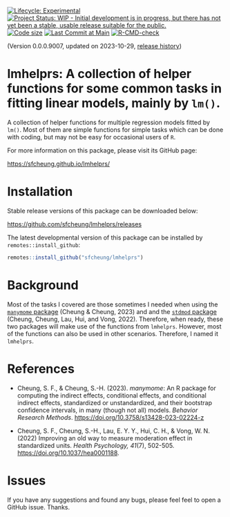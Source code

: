 <!-- badges: start -->
[![Lifecycle: Experimental](https://img.shields.io/badge/lifecycle-experimental-orange.svg)](https://lifecycle.r-lib.org/articles/stages.html#experimental)
[![Project Status: WIP - Initial development is in progress, but there has not yet been a stable, usable release suitable for the public.](https://www.repostatus.org/badges/latest/wip.svg)](https://www.repostatus.org/#wip)
[![Code size](https://img.shields.io/github/languages/code-size/sfcheung/lmhelprs.svg)](https://github.com/sfcheung/lmhelprs)
[![Last Commit at Main](https://img.shields.io/github/last-commit/sfcheung/lmhelprs.svg)](https://github.com/sfcheung/lmhelprs/commits/main)
[![R-CMD-check](https://github.com/sfcheung/lmhelprs/actions/workflows/R-CMD-check.yaml/badge.svg)](https://github.com/sfcheung/lmhelprs/actions/workflows/R-CMD-check.yaml)
<!-- badges: end -->

(Version 0.0.0.9007, updated on 2023-10-29, [release history](https://sfcheung.github.io/lmhelprs/news/index.html))

# lmhelprs: A collection of helper functions for some common tasks in fitting linear models, mainly by `lm()`.

A collection of helper functions for
multiple regression models fitted by `lm()`.
Most of them are simple functions for
simple tasks which can be done with coding,
but may not be easy for occasional users of `R`.

For more information on this package, please visit its GitHub page:

https://sfcheung.github.io/lmhelprs/

# Installation

Stable release versions of this package can be downloaded below:

https://github.com/sfcheung/lmhelprs/releases

The latest developmental version of this package can be installed by `remotes::install_github`:

```r
remotes::install_github("sfcheung/lmhelprs")
```

# Background

Most of the tasks I covered are those sometimes I needed when
using the [`manymome` package](https://sfcheung.github.io/manymome/)
(Cheung & Cheung, 2023) and
and the [`stdmod` package](https://sfcheung.github.io/stdmod/)
(Cheung, Cheung, Lau, Hui, and Vong, 2022).
Therefore, when ready, these two packages
will make use of the functions from
`lmhelprs`. However, most of the functions
can also be used in other scenarios.
Therefore, I named it `lmhelprs`.

# References

- Cheung, S. F., & Cheung, S.-H. (2023).
  *manymome*: An R package for computing
  the indirect effects, conditional
  effects, and conditional indirect
  effects, standardized or
  unstandardized, and their bootstrap
  confidence intervals, in many (though
  not all) models. *Behavior Research
  Methods*.
  https://doi.org/10.3758/s13428-023-02224-z

- Cheung, S. F., Cheung, S.-H., Lau, E.
  Y. Y., Hui, C. H., & Vong, W. N. (2022)
  Improving an old way to measure
  moderation effect in standardized
  units. *Health Psychology, 41*(7),
  502-505.
  https://doi.org/10.1037/hea0001188.

# Issues

If you have any suggestions and found any bugs, please feel
feel to open a GitHub issue. Thanks.
